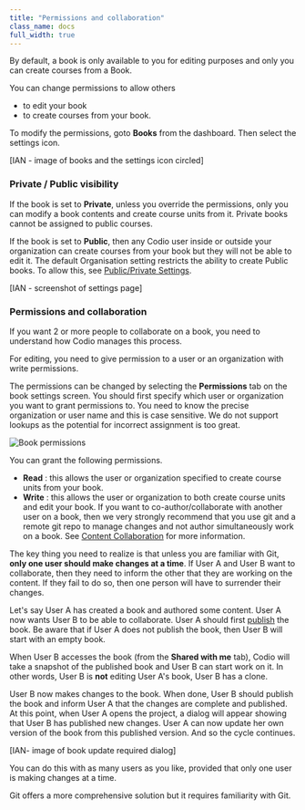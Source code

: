 ```yaml
---
title: "Permissions and collaboration"
class_name: docs
full_width: true
---
```


By default, a book is only available to you for editing purposes and only you can create courses from a Book.

You can change permissions to allow others

- to edit your book
- to create courses from your book.

To modify the permissions, goto **Books** from the dashboard. Then select the settings icon. 

[IAN - image of books and the settings icon circled]

### Private / Public visibility
If the book is set to **Private**, unless you override the permissions, only you can modify a book contents and create course units from it. Private books cannot be assigned to public courses.

If the book is set to **Public**, then any Codio user inside or outside your organization can create courses from your book but they will not be able to edit it.  The default Organisation setting restricts the ability to create Public books. To allow this, see [Public/Private Settings](/docs/dashboard/create/public_private).

[IAN - screenshot of settings page]

### Permissions and collaboration
If you want 2 or more people to collaborate on a book, you need to understand how Codio manages this process.

For editing, you need to give permission to a user or an organization with write permissions.

The permissions can be changed by selecting the **Permissions** tab on the book settings screen. You should first specify which user or organization you want to grant permissions to. You need to know the precise organization or user name and this is case sensitive. We do not support lookups as the potential for incorrect assignment is too great.

<img alt="Book permissions" src="/img/docs/book-permissions.png" class="simple"/>

You can grant the following permissions.

- **Read** : this allows the user or organization specified to create course units from your book.
- **Write** : this allows the user or organization to both create course units and edit your book. If you want to co-author/collaborate with another user on a book, then we very strongly recommend that you use git and a remote git repo to manage changes and not author simultaneously work on a book. See [Content Collaboration](/docs/courses/course-collaborate) for more information.

The key thing you need to realize is that unless you are familiar with Git, **only one user should make changes at a time**. If User A and User B want to collaborate, then they need to inform the other that they are working on the content. If they fail to do so, then one person will have to surrender their changes.

Let's say User A has created a book and authored some content. User A now wants User B to be able to collaborate. User A should first [publish](/docs/books/publish) the book. Be aware that if User A does not publish the book, then User B will start with an empty book. 

When User B accesses the book (from the **Shared with me** tab), Codio will take a snapshot of the published book and User B can start work on it. In other words, User B is **not** editing User A's book, User B has a clone.

User B now makes changes to the book. When done, User B should publish the book and inform User A that the changes are complete and published. At this point, when User A opens the project, a dialog will appear showing that User B has published new changes. User A can now update her own version of the book from this published version. And so the cycle continues. 

[IAN- image of book update required dialog]

You can do this with as many users as you like, provided that only one user is making changes at a time.

Git offers a more comprehensive solution but it requires familiarity with Git.